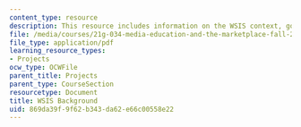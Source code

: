 ```yaml
---
content_type: resource
description: This resource includes information on the WSIS context, goals, and structure.
file: /media/courses/21g-034-media-education-and-the-marketplace-fall-2005/869da39f9f62b343da62e66c00558e22_MIT21G_034F05_wsisbackgrou.pdf
file_type: application/pdf
learning_resource_types:
- Projects
ocw_type: OCWFile
parent_title: Projects
parent_type: CourseSection
resourcetype: Document
title: WSIS Background
uid: 869da39f-9f62-b343-da62-e66c00558e22
---
```

